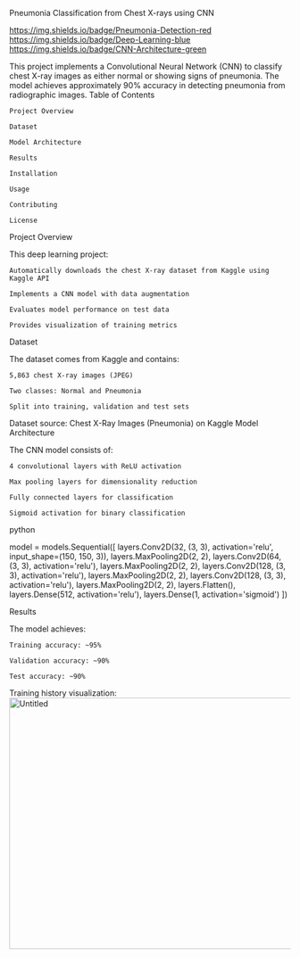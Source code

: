 Pneumonia Classification from Chest X-rays using CNN

https://img.shields.io/badge/Pneumonia-Detection-red
https://img.shields.io/badge/Deep-Learning-blue
https://img.shields.io/badge/CNN-Architecture-green

This project implements a Convolutional Neural Network (CNN) to classify chest X-ray images as either normal or showing signs of pneumonia. The model achieves approximately 90% accuracy in detecting pneumonia from radiographic images.
Table of Contents

    Project Overview

    Dataset

    Model Architecture

    Results

    Installation

    Usage

    Contributing

    License

Project Overview

This deep learning project:

    Automatically downloads the chest X-ray dataset from Kaggle using Kaggle API

    Implements a CNN model with data augmentation

    Evaluates model performance on test data

    Provides visualization of training metrics

Dataset

The dataset comes from Kaggle and contains:

    5,863 chest X-ray images (JPEG)

    Two classes: Normal and Pneumonia

    Split into training, validation and test sets

Dataset source: Chest X-Ray Images (Pneumonia) on Kaggle
Model Architecture

The CNN model consists of:

    4 convolutional layers with ReLU activation

    Max pooling layers for dimensionality reduction

    Fully connected layers for classification

    Sigmoid activation for binary classification

python

model = models.Sequential([
    layers.Conv2D(32, (3, 3), activation='relu', input_shape=(150, 150, 3)),
    layers.MaxPooling2D(2, 2),
    layers.Conv2D(64, (3, 3), activation='relu'),
    layers.MaxPooling2D(2, 2),
    layers.Conv2D(128, (3, 3), activation='relu'),
    layers.MaxPooling2D(2, 2),
    layers.Conv2D(128, (3, 3), activation='relu'),
    layers.MaxPooling2D(2, 2),
    layers.Flatten(),
    layers.Dense(512, activation='relu'),
    layers.Dense(1, activation='sigmoid')
])

Results

The model achieves:

    Training accuracy: ~95%

    Validation accuracy: ~90%

    Test accuracy: ~90%

Training history visualization:
<img width="990" height="451" alt="Untitled" src="https://github.com/user-attachments/assets/34a5482f-ec6c-4527-8f62-13e07b6b9d35" />
